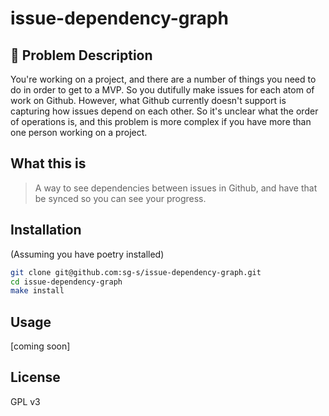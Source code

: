 # issue-dependency-graph

## 🧐 Problem Description 

You're working on a project, and there are a number of things
you need to do in order to get to a MVP. So you dutifully
make issues for each atom of work on Github. However, what 
Github currently doesn't support is capturing how issues
depend on each other. So it's unclear what the order of operations
is, and this problem is more complex if you have more than one
person working on a project. 


## What this is

> A way to see dependencies between issues in Github, and have that
> be synced so you can see your progress.


## Installation

(Assuming you have poetry installed)

```bash
git clone git@github.com:sg-s/issue-dependency-graph.git
cd issue-dependency-graph
make install
```

## Usage

[coming soon]

## License


GPL v3
